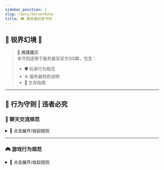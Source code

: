 ```yaml
---
sidebar_position: 1
slug: /docs/ServerRule
title: 🎮 服务器玩家守则
---
```


## 🌸 锐界幻境 🌸

> 📖 **阅读提示**  
> 本守则适用于服务器及官方QQ群，包含：
> - 🛡️ 玩家行为规范
> - ⚙️ 服务器特色说明
> - 🧭 生存指南

---

## 🚨 行为守则 | 违者必究

### 💬 聊天交流规范
<details>
<summary>📌 点击展开/收起规则</summary>

#### ❗ 严禁内容
- 涉政/色情/暴力内容（包括但不限于）：
  - 告示牌文字
  - 建筑外观
  - 玩家皮肤
  - 物品命名
  - 书籍内容
- 纳粹相关符号（卐字符等）
- 地域黑/性别歧视/民族歧视言论
- 其他服务器相关内容讨论

#### ⚠️ 限制行为
- 禁止散布谣言
- 禁止无意义刷屏（>5条相同消息）
- 禁止泄露他人隐私
- 禁止恶意钓鱼/引战
- 禁止宣传其他服务器

#### ✅ 正确方式
- 有建议请私聊管理员 @FwindEmi
- 争议内容先私聊沟通
- 维护服务器形象
</details>

---

### 🎮 游戏行为规范
<details>
<summary>📌 点击展开/收起规则</summary>

#### 🛑 封禁行为
1. **作弊工具**：
   - 飞行/加速外挂
   - 矿透/X-ray
   - 自动操作脚本
   - 作弊客户端

2. **财产侵犯**：
   - 偷盗物品
   - 破坏建筑
   - 击杀他人生物
   - 劫掠攻击

3. **环境破坏**：
   - 陷阱装置
   - 卡服机器
   - 爆炸物滥用（主城区域）

#### ⚠️ 高危限制
- **机器规范**：
  ```markdown
  - 双维度设备必须：
    1. 有玩家值守
    2. 配置产物销毁
    3. 禁止区块加载器
</details>